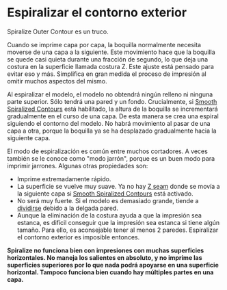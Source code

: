 Espiralizar el contorno exterior
====
Spiralize Outer Contour es un truco.

Cuando se imprime capa por capa, la boquilla normalmente necesita moverse de una capa a la siguiente. Este movimiento hace que la boquilla se quede casi quieta durante una fracción de segundo, lo que deja una costura en la superficie llamada costura Z. Este ajuste está pensado para evitar eso y más. Simplifica en gran medida el proceso de impresión al omitir muchos aspectos del mismo.

Al espiralizar el modelo, el modelo no obtendrá ningún relleno ni ninguna parte superior. Sólo tendrá una pared y un fondo. Crucialmente, si [Smooth Spiralized Contours](smooth_spiralized_contours.md) está habilitado, la altura de la boquilla se incrementará gradualmente en el curso de una capa. De esta manera se crea una espiral siguiendo el contorno del modelo. No habrá movimiento al pasar de una capa a otra, porque la boquilla ya se ha desplazado gradualmente hacia la siguiente capa.

El modo de espiralización es común entre muchos cortadores. A veces también se le conoce como "modo jarrón", porque es un buen modo para imprimir jarrones. Algunas otras propiedades son:
* Imprime extremadamente rápido.
* La superficie se vuelve muy suave. Ya no hay [Z seam](../troubleshooting/seam.md) donde se movía a la siguiente capa si [Smooth Spiralized Contours](smooth_spiralized_contours.md) está activado.
* No será muy fuerte. Si el modelo es demasiado grande, tiende a [dividirse](../troubleshooting/layer_splitting.md) debido a la delgada pared.
* Aunque la eliminación de la costura ayuda a que la impresión sea estanca, es difícil conseguir que la impresión sea estanca si tiene algún tamaño. Para ello, es aconsejable tener al menos 2 paredes. Espiralizar el contorno exterior es imposible entonces.

**Spiralize no funciona bien con impresiones con muchas superficies horizontales. No maneja los salientes en absoluto, y no imprime las superficies superiores por lo que nada podrá apoyarse en una superficie horizontal. Tampoco funciona bien cuando hay múltiples partes en una capa.**